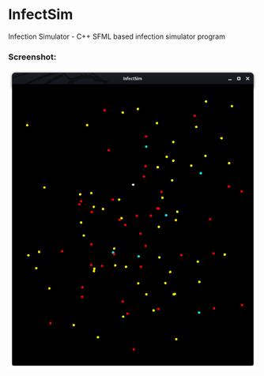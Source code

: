# InfectSim
Infection Simulator - C++ SFML based infection simulator program

### Screenshot:

![Screenshot.png](https://github.com/d093w1z/InfectSim/blob/main/Screenshot.png?raw=true)
